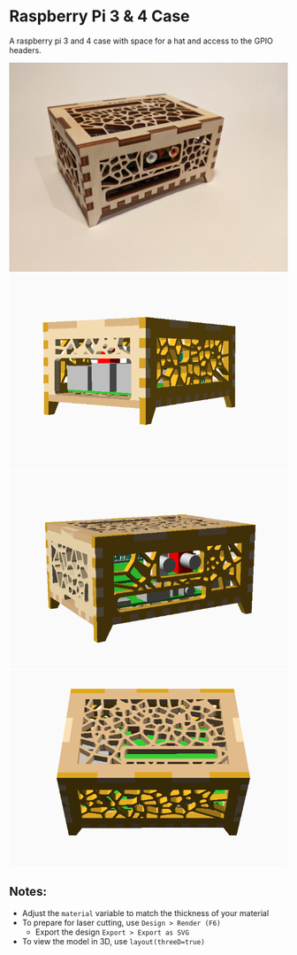 # Raspberry Pi 3 & 4 Case
A raspberry pi 3 and 4 case with space for a hat and access to the GPIO headers.

<img width="600" src="./pi_4_back.jpg">

<img width="600" src="./pi4_case_front.png">

<img width="600" src="./pi4_case_back.png">

<img width="600" src="./pi4_case_top.png">

## Notes:
* Adjust the `material` variable to match the thickness of your material
* To prepare for laser cutting, use `Design > Render (F6)`
  * Export the design `Export > Export as SVG`
* To view the model in 3D, use `layout(threeD=true)`
